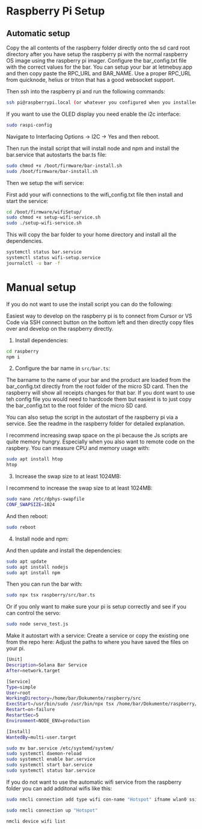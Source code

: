 # Raspberry Pi Setup

## Automatic setup

Copy the all contents of the raspberry folder directly onto the sd card root directory after you have setup the raspberry pi with the normal raspberry OS image using the raspberry pi imager.
Configure the bar_config.txt file with the correct values for the bar. You can setup your bar at letmebuy.app and then copy paste the RPC_URL and BAR_NAME. Use a proper RPC_URL from quicknode, helius or triton that has a good websocket support.

Then ssh into the raspberry pi and run the following commands:

```bash
ssh pi@raspberrypi.local (or whatever you configured when you installed the raspberry pi os)
```

If you want to use the OLED display you need enable the i2c interface:

```bash
sudo raspi-config
```

Navigate to Interfacing Options -> I2C -> Yes and then reboot.

Then run the install script that will install node and npm and install the bar.service that autostarts the bar.ts file:

```bash
sudo chmod +x /boot/firmware/bar-install.sh
sudo /boot/firmware/bar-install.sh
```

Then we setup the wifi service:

First add your wifi connections to the wifi_config.txt file then install and start the service:

```bash
cd /boot/firmware/wifiSetup/
sudo chmod +x setup-wifi-service.sh
sudo ./setup-wifi-service.sh
```

This will copy the bar folder to your home directory and install all the dependencies.

```bash
systemctl status bar.service
systemctl status wifi-setup.service
journalctl -u bar -f
```

# Manual setup

If you do not want to use the install script you can do the following:

Easiest way to develop on the raspberry pi is to connect from Cursor or VS Code via SSH connect button on the bottom left and then directly copy files over and develop on the raspberry directly.

1. Install dependencies:

```bash
cd raspberry
npm i
```

2. Configure the bar name in `src/bar.ts`:

The barname to the name of your bar and the product are loaded from the bar_config.txt directly from the root folder of the micro SD card. Then the raspberry will show all receipts changes for that bar. If you dont want to use teh config file you would need to hardcode them but easiest is to just copy the bar_config.txt to the root folder of the micro SD card.

You can also setup the script in the autostart of the raspberry pi via a service. See the readme in the raspberry folder for detailed explanation.

I recommend increasing swap space on the pi because the Js scripts are quite memory hungry. Especially when you also want to remote code on the raspbery. You can measure CPU and memory usage with:

```bash
sudo apt install htop
htop
```

3. Increase the swap size to at least 1024MB:

I recommend to increase the swap size to at least 1024MB:

```bash
sudo nano /etc/dphys-swapfile
CONF_SWAPSIZE=1024
```

And then reboot:

```bash
sudo reboot
```

4. Install node and npm:

And then update and install the dependencies:

```bash
sudo apt update
sudo apt install nodejs
sudo apt install npm
```

Then you can run the bar with:

```bash
sudo npx tsx raspberry/src/bar.ts
```

Or if you only want to make sure your pi is setup correctly and see if you can control the servo:

```bash
sudo node servo_test.js
```

Make it autostart with a service:
Create a service or copy the existing one from the repo here:
Adjust the paths to where you have saved the files on your pi.

```bash
[Unit]
Description=Solana Bar Service
After=network.target

[Service]
Type=simple
User=root
WorkingDirectory=/home/bar/Dokumente/raspberry/src
ExecStart=/usr/bin/sudo /usr/bin/npx tsx /home/bar/Dokumente/raspberry/src/bar.ts
Restart=on-failure
RestartSec=5
Environment=NODE_ENV=production

[Install]
WantedBy=multi-user.target
```

```bash
sudo mv bar.service /etc/systemd/system/
sudo systemctl daemon-reload
sudo systemctl enable bar.service
sudo systemctl start bar.service
sudo systemctl status bar.service
```

If you do not want to use the automatic wifi service from the raspberry folder you can add additonal wifis like this:

```bash
sudo nmcli connection add type wifi con-name "Hotspot" ifname wlan0 ssid "YouriPhoneSSID" wifi-sec.key-mgmt wpa-psk wifi-sec.psk "YouriPhonePassword" connection.autoconnect yes connection.autoconnect-priority 2

sudo nmcli connection up "Hotspot"

nmcli device wifi list
```
